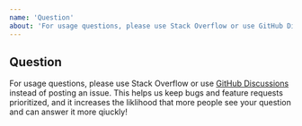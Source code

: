 ```yaml
---
name: 'Question'
about: 'For usage questions, please use Stack Overflow or use GitHub Discussions'
---
```


## Question

For usage questions, please use Stack Overflow or use [GitHub Discussions](https://github.com/radix-ui/primitives/discussions) instead of posting an issue. This helps us keep bugs and feature requests prioritized, and it increases the liklihood that more people see your question and can answer it more qiuckly!
